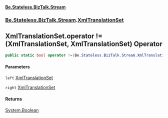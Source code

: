 #### [Be.Stateless.BizTalk.Stream](README.md 'README')
### [Be.Stateless.BizTalk.Stream](Be.Stateless.BizTalk.Stream.md 'Be.Stateless.BizTalk.Stream').[XmlTranslationSet](XmlTranslationSet.md 'Be.Stateless.BizTalk.Stream.XmlTranslationSet')

## XmlTranslationSet.operator !=(XmlTranslationSet, XmlTranslationSet) Operator

```csharp
public static bool operator !=(Be.Stateless.BizTalk.Stream.XmlTranslationSet left, Be.Stateless.BizTalk.Stream.XmlTranslationSet right);
```
#### Parameters

<a name='Be.Stateless.BizTalk.Stream.XmlTranslationSet.op_Inequality(Be.Stateless.BizTalk.Stream.XmlTranslationSet,Be.Stateless.BizTalk.Stream.XmlTranslationSet).left'></a>

`left` [XmlTranslationSet](XmlTranslationSet.md 'Be.Stateless.BizTalk.Stream.XmlTranslationSet')

<a name='Be.Stateless.BizTalk.Stream.XmlTranslationSet.op_Inequality(Be.Stateless.BizTalk.Stream.XmlTranslationSet,Be.Stateless.BizTalk.Stream.XmlTranslationSet).right'></a>

`right` [XmlTranslationSet](XmlTranslationSet.md 'Be.Stateless.BizTalk.Stream.XmlTranslationSet')

#### Returns
[System.Boolean](https://docs.microsoft.com/en-us/dotnet/api/System.Boolean 'System.Boolean')